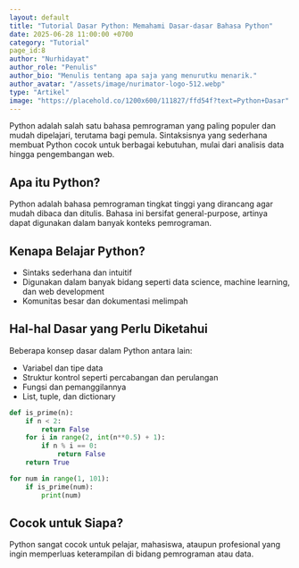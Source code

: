 ```yaml
---
layout: default
title: "Tutorial Dasar Python: Memahami Dasar-dasar Bahasa Python"
date: 2025-06-28 11:00:00 +0700
category: "Tutorial"
page_id:8
author: "Nurhidayat"
author_role: "Penulis"
author_bio: "Menulis tentang apa saja yang menurutku menarik."
author_avatar: "/assets/image/nurimator-logo-512.webp"
type: "Artikel"
image: "https://placehold.co/1200x600/111827/ffd54f?text=Python+Dasar"
---
```


Python adalah salah satu bahasa pemrograman yang paling populer dan mudah dipelajari, terutama bagi pemula. Sintaksisnya yang sederhana membuat Python cocok untuk berbagai kebutuhan, mulai dari analisis data hingga pengembangan web.

## Apa itu Python?

Python adalah bahasa pemrograman tingkat tinggi yang dirancang agar mudah dibaca dan ditulis. Bahasa ini bersifat general-purpose, artinya dapat digunakan dalam banyak konteks pemrograman.

## Kenapa Belajar Python?

- Sintaks sederhana dan intuitif
- Digunakan dalam banyak bidang seperti data science, machine learning, dan web development
- Komunitas besar dan dokumentasi melimpah

## Hal-hal Dasar yang Perlu Diketahui

Beberapa konsep dasar dalam Python antara lain:
- Variabel dan tipe data
- Struktur kontrol seperti percabangan dan perulangan
- Fungsi dan pemanggilannya
- List, tuple, dan dictionary

```python
def is_prime(n):
    if n < 2:
        return False
    for i in range(2, int(n**0.5) + 1):
        if n % i == 0:
            return False
    return True

for num in range(1, 101):
    if is_prime(num):
        print(num)
```

## Cocok untuk Siapa?

Python sangat cocok untuk pelajar, mahasiswa, ataupun profesional yang ingin memperluas keterampilan di bidang pemrograman atau data.

